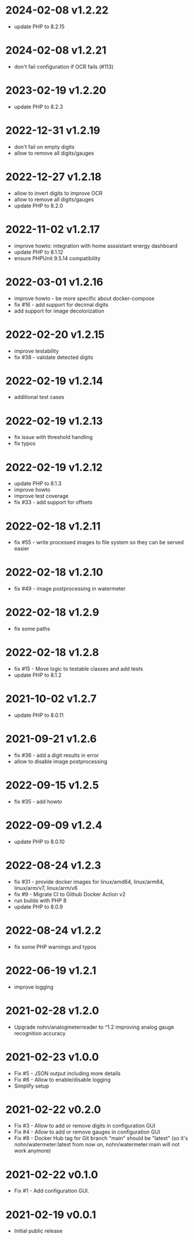 # 2024-02-08 v1.2.22
- update PHP to 8.2.15

# 2024-02-08 v1.2.21
- don't fail configuration if OCR fails (#113)	

# 2023-02-19 v1.2.20
- update PHP to 8.2.3

# 2022-12-31 v1.2.19
- don't fail on empty digits
- allow to remove all digits/gauges

# 2022-12-27 v1.2.18

- allow to invert digits to improve OCR
- allow to remove all digits/gauges
- update PHP to 8.2.0

# 2022-11-02 v1.2.17

- improve howto: integration with home asssistant energy dashboard
- update PHP to 8.1.12
- ensure PHPUnit 9.5.14 compatibility

# 2022-03-01 v1.2.16

- improve howto - be more specific about docker-compose
- fix #16 - add support for decimal digits
- add support for image decolorization

# 2022-02-20 v1.2.15

- improve testability
- fix #38 - validate detected digits

# 2022-02-19 v1.2.14

- additional test cases

# 2022-02-19 v1.2.13

- fix issue with threshold handling
- fix typos

# 2022-02-19 v1.2.12

- update PHP to 8.1.3
- improve howto
- improve test coverage
- fix #33 - add support for offsets

# 2022-02-18 v1.2.11

- fix #55 - write processed images to file system so they can be served easier

# 2022-02-18 v1.2.10

- fix #49 - image postprocessing in watermeter

# 2022-02-18 v1.2.9

- fix some paths

# 2022-02-18 v1.2.8

- fix #15 - Move logic to testable classes and add tests
- update PHP to 8.1.2

# 2021-10-02 v1.2.7

- update PHP to 8.0.11
 
# 2021-09-21 v1.2.6

- fix #36 - add a digit results in error
- allow to disable image postprocessing

# 2022-09-15 v1.2.5

- fix #35 - add howto

# 2022-09-09 v1.2.4

- update PHP to 8.0.10

# 2022-08-24 v1.2.3

- fix #31 - provide docker images for linux/amd64, linux/arm64, linux/arm/v7, linux/arm/v6
- fix #9 - Migrate CI to Github Docker Action v2 
- run builds with PHP 8
- update PHP to 8.0.9

# 2022-08-24 v1.2.2

- fix some PHP warnings and typos

# 2022-06-19 v1.2.1

- improve logging

# 2021-02-28 v1.2.0

- Upgrade nohn/analogmeterreader to ^1.2 improving analog gauge recognition accuracy

# 2021-02-23 v1.0.0

- Fix #5 - JSON output including more details
- Fix #6 - Allow to enable/disable logging
- Simplify setup

# 2021-02-22 v0.2.0

- Fix #3 - Allow to add or remove digits in configuration GUI
- Fix #4 - Allow to add or remove gauges in configuration GUI
- Fix #8 - Docker Hub tag for Git branch "main" should be "latest" (so it's nohn/watermeter:latest from now on, nohn/watermeter:main will not work anymore)

# 2021-02-22 v0.1.0

- Fix #1 - Add configuration GUI.

# 2021-02-19 v0.0.1

- Initial public release
